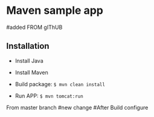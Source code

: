 # Maven sample app
#added FROM gIThUB
## Installation

- Install Java
- Install Maven

- Build package: `$ mvn clean install`

- Run APP: `$ mvn tomcat:run`
  

From master branch
#new change
#After Build configure
